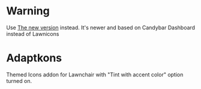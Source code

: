# Warning
Use [The new version](github.com/TolLescnq/Adaptikons) instead. It's newer and based on Candybar Dashboard instead of Lawnicons


# Adaptkons
Themed Icons addon for Lawnchair with "Tint with accent color" option turned on.
